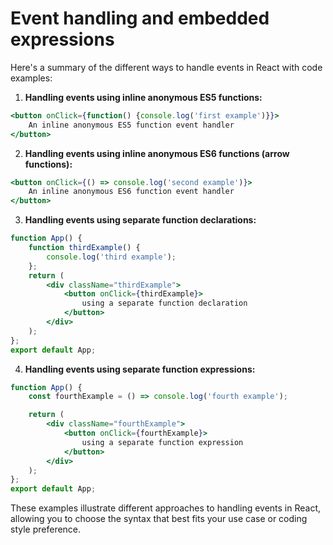 # Event handling and embedded expressions

Here's a summary of the different ways to handle events in React with code examples:

1. **Handling events using inline anonymous ES5 functions:**
```jsx
<button onClick={function() {console.log('first example')}}>
    An inline anonymous ES5 function event handler
</button>
```

2. **Handling events using inline anonymous ES6 functions (arrow functions):**
```jsx
<button onClick={() => console.log('second example')}>
    An inline anonymous ES6 function event handler
</button>
```

3. **Handling events using separate function declarations:**
```jsx
function App() {
    function thirdExample() {
        console.log('third example');
    };
    return (
        <div className="thirdExample">
            <button onClick={thirdExample}>
                using a separate function declaration
            </button>
        </div>
    );
};
export default App;
```

4. **Handling events using separate function expressions:**
```jsx
function App() {
    const fourthExample = () => console.log('fourth example');

    return (
        <div className="fourthExample">
            <button onClick={fourthExample}>
                using a separate function expression
            </button>
        </div>
    );
};
export default App;
```

These examples illustrate different approaches to handling events in React, allowing you to choose the syntax that best fits your use case or coding style preference.